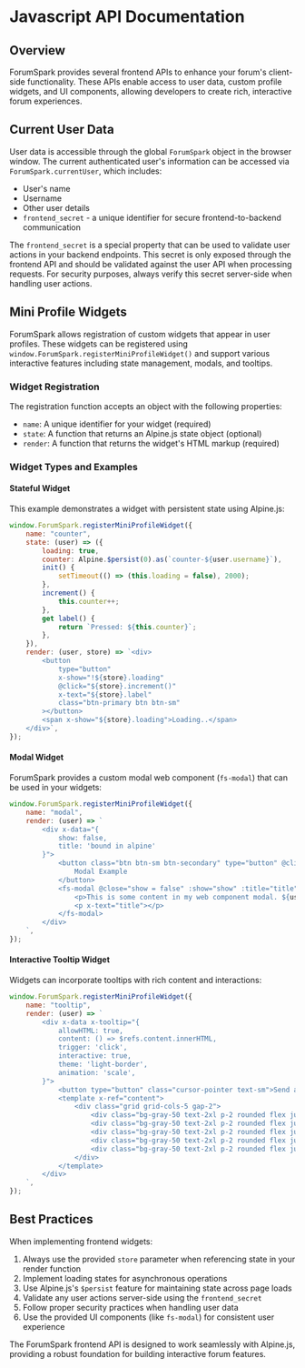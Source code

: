 # Javascript API Documentation

## Overview

ForumSpark provides several frontend APIs to enhance your forum's client-side functionality. These APIs enable access to user data, custom profile widgets, and UI components, allowing developers to create rich, interactive forum experiences.

## Current User Data

User data is accessible through the global `ForumSpark` object in the browser window. The current authenticated user's information can be accessed via `ForumSpark.currentUser`, which includes:

- User's name
- Username
- Other user details
- `frontend_secret` - a unique identifier for secure frontend-to-backend communication

The `frontend_secret` is a special property that can be used to validate user actions in your backend endpoints. This secret is only exposed through the frontend API and should be validated against the user API when processing requests. For security purposes, always verify this secret server-side when handling user actions.

## Mini Profile Widgets

ForumSpark allows registration of custom widgets that appear in user profiles. These widgets can be registered using `window.ForumSpark.registerMiniProfileWidget()` and support various interactive features including state management, modals, and tooltips.

### Widget Registration

The registration function accepts an object with the following properties:

- `name`: A unique identifier for your widget (required)
- `state`: A function that returns an Alpine.js state object (optional)
- `render`: A function that returns the widget's HTML markup (required)

### Widget Types and Examples

#### Stateful Widget

This example demonstrates a widget with persistent state using Alpine.js:

```javascript
window.ForumSpark.registerMiniProfileWidget({
    name: "counter",
    state: (user) => ({
        loading: true,
        counter: Alpine.$persist(0).as(`counter-${user.username}`),
        init() {
            setTimeout(() => (this.loading = false), 2000);
        },
        increment() {
            this.counter++;
        },
        get label() {
            return `Pressed: ${this.counter}`;
        },
    }),
    render: (user, store) => `<div>
        <button
            type="button"
            x-show="!${store}.loading"
            @click="${store}.increment()"
            x-text="${store}.label"
            class="btn-primary btn btn-sm"
        ></button>
        <span x-show="${store}.loading">Loading..</span>
    </div>`,
});
```

#### Modal Widget

ForumSpark provides a custom modal web component (`fs-modal`) that can be used in your widgets:

```javascript
window.ForumSpark.registerMiniProfileWidget({
    name: "modal",
    render: (user) => `
        <div x-data="{
            show: false,
            title: 'bound in alpine'
        }">
            <button class="btn btn-sm btn-secondary" type="button" @click="() => show = true">
                Modal Example
            </button>
            <fs-modal @close="show = false" :show="show" :title="title">
                <p>This is some content in my web component modal. ${user.username}</p>
                <p x-text="title"></p>
            </fs-modal>
        </div>
    `,
});
```

#### Interactive Tooltip Widget

Widgets can incorporate tooltips with rich content and interactions:

```javascript
window.ForumSpark.registerMiniProfileWidget({
    name: "tooltip",
    render: (user) => `
        <div x-data x-tooltip="{
            allowHTML: true,
            content: () => $refs.content.innerHTML,
            trigger: 'click',
            interactive: true,
            theme: 'light-border',
            animation: 'scale',
        }">
            <button type="button" class="cursor-pointer text-sm">Send a gift</button>
            <template x-ref="content">
                <div class="grid grid-cols-5 gap-2">
                    <div class="bg-gray-50 text-2xl p-2 rounded flex justify-center items-center">🎂</div>
                    <div class="bg-gray-50 text-2xl p-2 rounded flex justify-center items-center">🚀</div>
                    <div class="bg-gray-50 text-2xl p-2 rounded flex justify-center items-center">🎈</div>
                    <div class="bg-gray-50 text-2xl p-2 rounded flex justify-center items-center">👑</div>
                    <div class="bg-gray-50 text-2xl p-2 rounded flex justify-center items-center">💍</div>
                </div>
            </template>
        </div>
    `,
});
```

## Best Practices

When implementing frontend widgets:

1. Always use the provided `store` parameter when referencing state in your render function
2. Implement loading states for asynchronous operations
3. Use Alpine.js's `$persist` feature for maintaining state across page loads
4. Validate any user actions server-side using the `frontend_secret`
5. Follow proper security practices when handling user data
6. Use the provided UI components (like `fs-modal`) for consistent user experience

The ForumSpark frontend API is designed to work seamlessly with Alpine.js, providing a robust foundation for building interactive forum features.